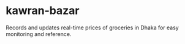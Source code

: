 # kawran-bazar
Records and updates real-time prices of groceries in Dhaka for easy monitoring and reference.
